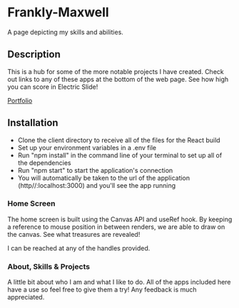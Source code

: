 # Frankly-Maxwell
A page depicting my skills and abilities.

## Description

This is a hub for some of the more notable projects I have created. Check out links to any of these apps at the bottom of the web page. See how high you can score in Electric Slide!

[Portfolio](https://maxfrank13.github.io/React-Frankly-Maxwell/)

## Installation

   - Clone the client directory to receive all of the files for the React build
   - Set up your environment variables in a .env file
   - Run "npm install" in the command line of your terminal to set up all of the dependencies
   - Run "npm start" to start the application's connection
   - You will automatically be taken to the url of the application (http//:localhost:3000) and you'll see the app running

### Home Screen

The home screen is built using the Canvas API and useRef hook. By keeping a reference to mouse position in between renders, we are able to draw on the canvas. See what treasures are revealed!

I can be reached at any of the handles provided. 

### About, Skills & Projects

A little bit about who I am and what I like to do. All of the apps included here have a use so feel free to give them a try! Any feedback is much appreciated.

